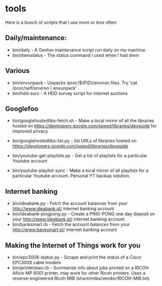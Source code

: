 # tools

Here is a bunch of scripts that I use more or less often:

## Daily/maintenance:

* bin/daily - A Gentoo maintenance script run daily on my machine
* bin/dwmstatus - The status command I used when I had dwm

## Various
* bin/envunpack - Unpacks /proc/${PID}/environ files. Try 'cat /proc/self/environ | envunpack'
* bin/hdd-surv - A HDD survey script for internet auctions

## Googlefoo
* bin/googlehostedlibs-fetch.sh - Make a local mirror of all the libraries hosted on https://developers.google.com/speed/libraries/devguide for improved privacy
* bin/googlehostedlibs-list.py - list URLs of libraries hosted on https://developers.google.com/speed/libraries/devguide

* bin/youtube-get-playlists.py - Get a list of playlists for a particular Youtube account
* bin/youtube-playlist-sync - Make a local mirror of all playlists for a particular Youtube account. Personal YT backup solution.

## Internet banking

* bin/ideabank.py - Fetch the account balances from your http://www.ideabank.pl/ internet banking account
* bin/ideabank-pingpong.py - Create a PING-PONG one day deposit on your http://www.ideabank.pl/ internet banking account
* bin/banksmart.rb - Fetch the account balances from your http://www.banksmart.pl/ internet banking account

## Making the Internet of Things work for you
* bin/epc3008-status.py - Scrape and print the status of a Cisco EPC3008 cable modem
* bin/printerstasi.rb - Summarize info about jobs printed on a RICOH Aficio MP 6001 printer, may work for other Ricoh printers. Uses a reverse-engineered Ricoh MIB (share/mibs/vendor/RICOH-MIB.txt)

